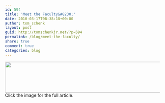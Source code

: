 ```yaml
---
id: 594
title: 'Meet the Faculty&#8230;'
date: 2010-03-17T08:38:18+00:00
author: tom_schenk
layout: post
guid: http://tomschenkjr.net/?p=594
permalink: /blog/meet-the-faculty/
share: true
comment: true
categories: blog 
---
```

<a href="http://www.grandview.edu/userdocs/AL%20Mag%20upload/index.html#/12/"><img class="aligncenter size-full wp-image-595" title="meet-faculty-tom-schenk" src="http://tomschenkjr.net/wordpress/wp-content/uploads/2010/03/meet-faculty-tom-schenk.png" alt="" width="600" height="101" /></a>Click the image for the full article.